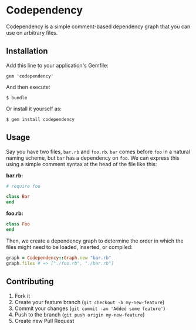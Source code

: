 # Codependency

Codependency is a simple comment-based dependency graph that you can use on arbitrary files.

## Installation

Add this line to your application's Gemfile:

    gem 'codependency'

And then execute:

    $ bundle

Or install it yourself as:

    $ gem install codependency

## Usage

Say you have two files, `bar.rb` and `foo.rb`. `bar` comes before `foo` in a natural naming scheme, but `bar` has a dependency on `foo`. We can express this using a simple comment syntax at the head of the file like this:

**bar.rb:**

``` rb
# require foo

class Bar
end
```

**foo.rb:**

``` rb
class Foo
end
```

Then, we create a dependency graph to determine the order in which the files might need to be loaded, inserted, or compiled:

``` rb
graph = Codependency::Graph.new "bar.rb"
graph.files # => ["./foo.rb", "./bar.rb"]
```

## Contributing

1. Fork it
2. Create your feature branch (`git checkout -b my-new-feature`)
3. Commit your changes (`git commit -am 'Added some feature'`)
4. Push to the branch (`git push origin my-new-feature`)
5. Create new Pull Request
